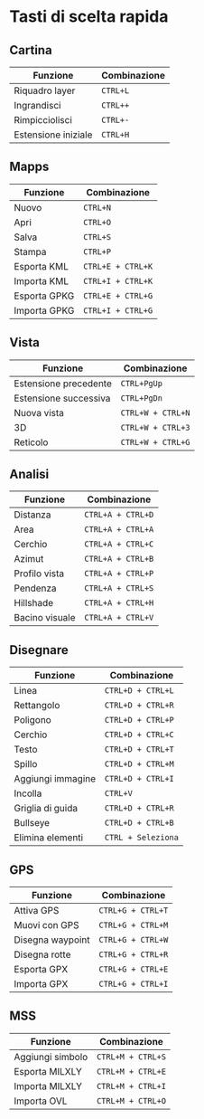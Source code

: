 # Tasti di scelta rapida

## Cartina
| Funzione              | Combinazione      |
|-----------------------|-------------------|
| Riquadro layer        | `CTRL+L`          |
| Ingrandisci           | `CTRL++`          |
| Rimpicciolisci        | `CTRL+-`          |
| Estensione iniziale   | `CTRL+H`          |

## Mapps
| Funzione              | Combinazione      |
|-----------------------|-------------------|
| Nuovo                 | `CTRL+N`          |
| Apri                  | `CTRL+O`          |
| Salva                 | `CTRL+S`          |
| Stampa                | `CTRL+P`          |
| Esporta KML           | `CTRL+E + CTRL+K` |
| Importa KML           | `CTRL+I + CTRL+K` |
| Esporta GPKG          | `CTRL+E + CTRL+G` |
| Importa GPKG          | `CTRL+I + CTRL+G` |


## Vista
| Funzione              | Combinazione      |
|-----------------------|-------------------|
| Estensione precedente | `CTRL+PgUp`       |
| Estensione successiva | `CTRL+PgDn`       |
| Nuova vista           | `CTRL+W + CTRL+N` |
| 3D                    | `CTRL+W + CTRL+3` |
| Reticolo              | `CTRL+W + CTRL+G` |

## Analisi
| Funzione          | Combinazione      |
|-------------------|-------------------|
| Distanza          | `CTRL+A + CTRL+D` |
| Area              | `CTRL+A + CTRL+A` |
| Cerchio           | `CTRL+A + CTRL+C` |
| Azimut            | `CTRL+A + CTRL+B` |
| Profilo vista     | `CTRL+A + CTRL+P` |
| Pendenza          | `CTRL+A + CTRL+S` |
| Hillshade         | `CTRL+A + CTRL+H` |
| Bacino visuale    | `CTRL+A + CTRL+V` |

## Disegnare
| Funzione          | Combinazione       |
|-------------------|--------------------|
| Linea             | `CTRL+D + CTRL+L`  |
| Rettangolo        | `CTRL+D + CTRL+R`  |
| Poligono          | `CTRL+D + CTRL+P`  |
| Cerchio           | `CTRL+D + CTRL+C`  |
| Testo             | `CTRL+D + CTRL+T`  |
| Spillo            | `CTRL+D + CTRL+M`  |
| Aggiungi immagine | `CTRL+D + CTRL+I`  |
| Incolla           | `CTRL+V`           |
| Griglia di guida  | `CTRL+D + CTRL+R`  |
| Bullseye          | `CTRL+D + CTRL+B`  |
| Elimina elementi  | `CTRL + Seleziona` |

## GPS
| Funzione          | Combinazione      |
|-------------------|-------------------|
| Attiva GPS        | `CTRL+G + CTRL+T` |
| Muovi con GPS     | `CTRL+G + CTRL+M` |
| Disegna waypoint  | `CTRL+G + CTRL+W` |
| Disegna rotte     | `CTRL+G + CTRL+R` |
| Esporta GPX       | `CTRL+G + CTRL+E` |
| Importa GPX       | `CTRL+G + CTRL+I` |

## MSS
| Funzione          | Combinazione      |
|-------------------|-------------------|
| Aggiungi simbolo  | `CTRL+M + CTRL+S` |
| Esporta MILXLY    | `CTRL+M + CTRL+E` |
| Importa MILXLY    | `CTRL+M + CTRL+I` |
| Importa OVL       | `CTRL+M + CTRL+O` |
